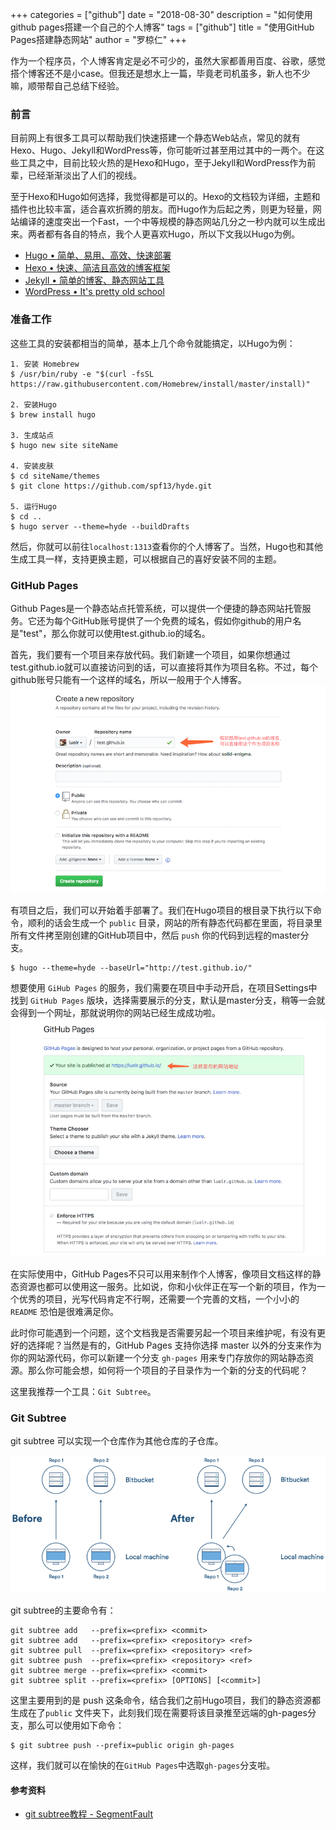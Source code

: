 +++
categories = ["github"]
date = "2018-08-30"
description = "如何使用github pages搭建一个自己的个人博客"
tags = ["github"]
title = "使用GitHub Pages搭建静态网站"
author = "罗椋仁"
+++

作为一个程序员，个人博客肯定是必不可少的，虽然大家都善用百度、谷歌，感觉搭个博客还不是小case。但我还是想水上一篇，毕竟老司机虽多，新人也不少嘛，顺带帮自己总结下经验。
<!--more-->

### 前言

目前网上有很多工具可以帮助我们快速搭建一个静态Web站点，常见的就有Hexo、Hugo、Jekyll和WordPress等，你可能听过甚至用过其中的一两个。在这些工具之中，目前比较火热的是Hexo和Hugo，至于Jekyll和WordPress作为前辈，已经渐渐淡出了人们的视线。

至于Hexo和Hugo如何选择，我觉得都是可以的。Hexo的文档较为详细，主题和插件也比较丰富，适合喜欢折腾的朋友。而Hugo作为后起之秀，则更为轻量，网站编译的速度突出一个Fast，一个中等规模的静态网站几分之一秒内就可以生成出来。两者都有各自的特点，我个人更喜欢Hugo，所以下文我以Hugo为例。

* [Hugo • 简单、易用、高效、快速部署](http://www.gohugo.org)
* [Hexo • 快速、简洁且高效的博客框架](https://hexo.io/zh-cn)
* [Jekyll • 简单的博客、静态网站工具](https://www.jekyll.com.cn)
* [WordPress • It's pretty old school](https://codex.wordpress.org/zh-cn:Main_Page)

### 准备工作

这些工具的安装都相当的简单，基本上几个命令就能搞定，以Hugo为例：

```
1. 安装 Homebrew
$ /usr/bin/ruby -e "$(curl -fsSL https://raw.githubusercontent.com/Homebrew/install/master/install)"

2. 安装Hugo
$ brew install hugo

3. 生成站点
$ hugo new site siteName

4. 安装皮肤
$ cd siteName/themes
$ git clone https://github.com/spf13/hyde.git

5. 运行Hugo
$ cd ..
$ hugo server --theme=hyde --buildDrafts
```

然后，你就可以前往`localhost:1313`查看你的个人博客了。当然，Hugo也和其他生成工具一样，支持更换主题，可以根据自己的喜好安装不同的主题。

### GitHub Pages

Github Pages是一个静态站点托管系统，可以提供一个便捷的静态网站托管服务。它还为每个GitHub账号提供了一个免费的域名，假如你github的用户名是"test"，那么你就可以使用test.github.io的域名。

首先，我们要有一个项目来存放代码。我们新建一个项目，如果你想通过test.github.io就可以直接访问到的话，可以直接将其作为项目名称。不过，每个github账号只能有一个这样的域名，所以一般用于个人博客。
![new repository](/img/github_1.png)

有项目之后，我们可以开始着手部署了。我们在Hugo项目的根目录下执行以下命令，顺利的话会生成一个 `public` 目录，网站的所有静态代码都在里面，将目录里所有文件拷至刚创建的GitHub项目中，然后 `push` 你的代码到远程的master分支。

```
$ hugo --theme=hyde --baseUrl="http://test.github.io/"
```

想要使用	`GiHub Pages` 的服务，我们需要在项目中手动开启，在项目Settings中找到 `GitHub Pages` 版块，选择需要展示的分支，默认是master分支，稍等一会就会得到一个网址，那就说明你的网站已经生成成功啦。
![new repository](/img/github_2.png)

在实际使用中，GitHub Pages不只可以用来制作个人博客，像项目文档这样的静态资源也都可以使用这一服务。比如说，你和小伙伴正在写一个新的项目，作为一个优秀的项目，光写代码肯定不行啊，还需要一个完善的文档，一个小小的 `README` 恐怕是很难满足你。

此时你可能遇到一个问题，这个文档我是否需要另起一个项目来维护呢，有没有更好的选择呢？当然是有的，GitHub Pages 支持你选择 master 以外的分支来作为你的网站源代码，你可以新建一个分支 `gh-pages` 用来专门存放你的网站静态资源。那么你可能会想，如何将一个项目的子目录作为一个新的分支的代码呢？

这里我推荐一个工具：`Git Subtree`。

### Git Subtree

git subtree 可以实现一个仓库作为其他仓库的子仓库。

![new repository](/img/github_3.png)

git subtree的主要命令有：

``` basic
git subtree add   --prefix=<prefix> <commit>
git subtree add   --prefix=<prefix> <repository> <ref>
git subtree pull  --prefix=<prefix> <repository> <ref>
git subtree push  --prefix=<prefix> <repository> <ref>
git subtree merge --prefix=<prefix> <commit>
git subtree split --prefix=<prefix> [OPTIONS] [<commit>]
```

这里主要用到的是 push 这条命令，结合我们之前Hugo项目，我们的静态资源都生成在了`public` 文件夹下，此刻我们现在需要将该目录推至远端的gh-pages分支，那么可以使用如下命令：

```
$ git subtree push --prefix=public origin gh-pages
```

这样，我们就可以在愉快的在`GitHub Pages`中选取`gh-pages`分支啦。

#### 参考资料

+ [git subtree教程 - SegmentFault](https://segmentfault.com/a/1190000012002151)

